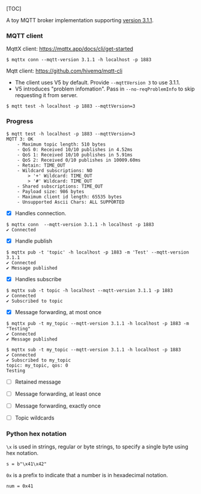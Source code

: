 [TOC]

A toy MQTT broker implementation supporting [version 3.1.1](https://docs.oasis-open.org/mqtt/mqtt/v3.1.1/mqtt-v3.1.1.html). 

### MQTT client

MqttX client: https://mqttx.app/docs/cli/get-started

```
$ mqttx conn --mqtt-version 3.1.1 -h localhost -p 1883
```

Mqtt client: https://github.com/hivemq/mqtt-cli
- The client uses V5 by default. Provide `--mqttVersion 3` to use 3.1.1.
- V5 introduces "problem infomation". Pass in `--no-reqProblemInfo` to skip requesting it from server.

```
$ mqtt test -h localhost -p 1883 --mqttVersion=3
```

### Progress

```
$ mqtt test -h localhost -p 1883 --mqttVersion=3
MQTT 3: OK
	- Maximum topic length: 510 bytes
	- QoS 0: Received 10/10 publishes in 4.52ms
	- QoS 1: Received 10/10 publishes in 5.91ms
	- QoS 2: Received 0/10 publishes in 10009.60ms
	- Retain: TIME_OUT
	- Wildcard subscriptions: NO
		> '+' Wildcard: TIME_OUT
		> '#' Wildcard: TIME_OUT
	- Shared subscriptions: TIME_OUT
	- Payload size: 986 bytes
	- Maximum client id length: 65535 bytes
	- Unsupported Ascii Chars: ALL SUPPORTED
```

- [x] Handles connection. 

```
$ mqttx conn  --mqtt-version 3.1.1 -h localhost -p 1883
✔ Connected
```

- [x] Handle publish

```
$ mqttx pub -t 'topic' -h localhost -p 1883 -m 'Test' --mqtt-version 3.1.1
✔ Connected
✔ Message published
```
- [x] Handles subscribe

```
$ mqttx sub -t topic -h localhost --mqtt-version 3.1.1 -p 1883
✔ Connected
✔ Subscribed to topic
```

- [x] Message forwarding, at most once

```
$ mqttx pub -t my_topic --mqtt-version 3.1.1 -h localhost -p 1883 -m "Testing"
✔ Connected
✔ Message published

$ mqttx sub -t my_topic --mqtt-version 3.1.1 -h localhost -p 1883
✔ Connected
✔ Subscribed to my_topic
topic: my_topic, qos: 0
Testing
```

- [ ] Retained message
- [ ] Message forwarding, at least once
- [ ] Message forwarding, exactly once
- [ ] Topic wildcards



### Python hex notation

`\x` is used in strings, regular or byte strings, to specify a single byte using hex notation.
```
s = b"\x41\x42"
```
`0x` is a prefix to indicate that a number is in hexadecimal notation.
```
num = 0x41 
```